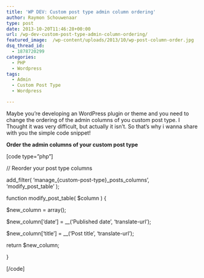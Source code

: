 ```yaml
---
title: 'WP DEV: Custom post type admin column ordering'
author: Raymon Schouwenaar
type: post
date: 2013-10-20T11:46:28+00:00
url: /wp-dev-custom-post-type-admin-column-ordering/
featured_image:  /wp-content/uploads/2013/10/wp-post-column-order.jpg
dsq_thread_id:
  - 1878720299
categories:
  - PHP
  - Wordpress
tags:
  - Admin
  - Custom Post Type
  - Wordpress

---
```

Maybe you&#8217;re developing an WordPress plugin or theme and you need to change the ordering of the admin columns of you custom post type. I Thought it was very difficult, but actually it isn&#8217;t. So that&#8217;s why i wanna share with you the simple code snippet!

**Order the admin columns of your custom post type**

[code type=&#8221;php&#8221;]

// Reorder your post type columns

add\_filter( &#8216;manage\_{custom-post-type}\_posts\_columns&#8217;, &#8216;modify\_post\_table&#8217; );

function modify\_post\_table( $column ) {

$new_column = array();

$new\_column[&#8216;date&#8217;] = \__(&#8216;Published date&#8217;, &#8216;translate-url&#8217;);

$new\_column[&#8216;title&#8217;] = \__(&#8216;Post title&#8217;, &#8216;translate-url&#8217;);

return $new_column;

}

[/code]